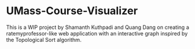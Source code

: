# UMass-Course-Visualizer
This is a WIP project by Shamanth Kuthpadi and Quang Dang on creating a ratemyprofessor-like web application with an interactive graph inspired by the Topological Sort algorithm. 
